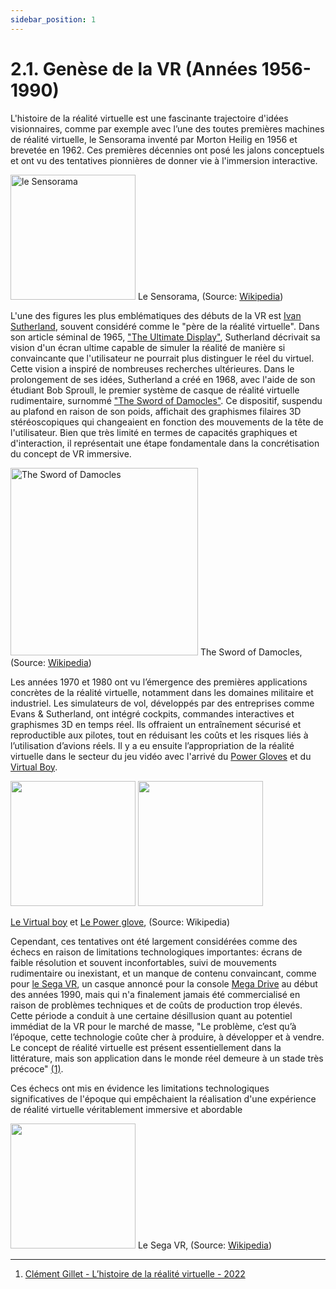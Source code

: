 ```yaml
---
sidebar_position: 1
---
```


# 2.1. Genèse de la VR (Années 1956-1990)

L'histoire de la réalité virtuelle est une fascinante trajectoire d'idées visionnaires, comme par exemple avec l’une des toutes premières machines de réalité virtuelle, le Sensorama inventé par Morton Heilig en 1956 et brevetée en 1962. Ces premières décennies ont posé les jalons conceptuels et ont vu des tentatives pionnières de donner vie à l'immersion interactive.

<img src="/img/sensorama.jpg" alt="le Sensorama" width="200px"/> Le Sensorama, (Source: [Wikipedia](https://en.wikipedia.org/wiki/Sensorama))

L'une des figures les plus emblématiques des débuts de la VR est [Ivan Sutherland](https://fr.wikipedia.org/wiki/Ivan_Sutherland), souvent considéré comme le "père de la réalité virtuelle". Dans son article séminal de 1965, ["The Ultimate Display"](https://worrydream.com/refs/Sutherland_1965_-_The_Ultimate_Display.pdf), Sutherland décrivait sa vision d'un écran ultime capable de simuler la réalité de manière si convaincante que l'utilisateur ne pourrait plus distinguer le réel du virtuel. Cette vision a inspiré de nombreuses recherches ultérieures. Dans le prolongement de ses idées, Sutherland a créé en 1968, avec l'aide de son étudiant Bob Sproull, le premier système de casque de réalité virtuelle rudimentaire, surnommé ["The Sword of Damocles"](https://www.ulyces.co/news/le-premier-casque-de-realite-virtuelle-a-ete-invente-en-1968/). Ce dispositif, suspendu au plafond en raison de son poids, affichait des graphismes filaires 3D stéréoscopiques qui changeaient en fonction des mouvements de la tête de l'utilisateur. Bien que très limité en termes de capacités graphiques et d'interaction, il représentait une étape fondamentale dans la concrétisation du concept de VR immersive.

<img src="/img/Damocles.png" alt="The Sword of Damocles" width="300px"/> The Sword of Damocles, (Source: [Wikipedia](https://www.researchgate.net/figure/The-Sword-of-Damocles_fig1_326444949))

Les années 1970 et 1980 ont vu l’émergence des premières applications concrètes de la réalité virtuelle, notamment dans les domaines militaire et industriel. Les simulateurs de vol, développés par des entreprises comme Evans & Sutherland, ont intégré cockpits, commandes interactives et graphismes 3D en temps réel. Ils offraient un entraînement sécurisé et reproductible aux pilotes, tout en réduisant les coûts et les risques liés à l’utilisation d’avions réels. Il y a eu ensuite l’appropriation de la réalité virtuelle dans le secteur du jeu vidéo avec l'arrivé du [Power Gloves](https://fr.wikipedia.org/wiki/Power_Glove) et du [Virtual Boy](https://fr.wikipedia.org/wiki/Virtual_Boy).

<img src="/img/virtualboy.jpg" width="200px"/> <img src="/img/powerglove.jpg" width="200px"/>

[Le Virtual boy](https://fr.wikipedia.org/wiki/Virtual_Boy) et [ Le Power glove](https://fr.wikipedia.org/wiki/Power_Glove), (Source: Wikipedia)

Cependant, ces tentatives ont été largement considérées comme des échecs en raison de limitations technologiques importantes: écrans de faible résolution et souvent inconfortables, suivi de mouvements rudimentaire ou inexistant, et un manque de contenu convaincant, comme pour [le Sega VR](https://fr.wikipedia.org/wiki/Sega_VR), un casque annoncé pour la console [Mega Drive](https://fr.wikipedia.org/wiki/Mega_Drive) au début des années 1990, mais qui n'a finalement jamais été commercialisé en raison de problèmes techniques et de coûts de production trop élevés. Cette période a conduit à une certaine désillusion quant au potentiel immédiat de la VR pour le marché de masse, "Le problème, c’est qu’à l’époque, cette technologie coûte cher à produire, à développer et à vendre. Le concept de réalité virtuelle est présent essentiellement dans la littérature, mais son application dans le monde réel demeure à un stade très précoce" [(1)](https://virtual-mag.com/encyclopedie/histoire-vr/).

Ces échecs ont mis en évidence les limitations technologiques significatives de l'époque qui empêchaient la réalisation d'une expérience de réalité virtuelle véritablement immersive et abordable

 <img src="/img/segavr.jpg" width="200px"/> Le Sega VR, (Source: [Wikipedia](https://segaretro.org/Sega_VR))

---

1. [Clément Gillet - L’histoire de la réalité virtuelle - 2022](https://virtual-mag.com/encyclopedie/histoire-vr/)
